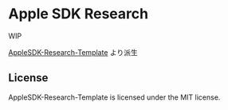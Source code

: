 # Apple SDK Research 

WIP

[AppleSDK-Research-Template](https://github.com/imaxyz/AppleSDK-Research-Template) より派生

## License
AppleSDK-Research-Template is licensed under the MIT license.
